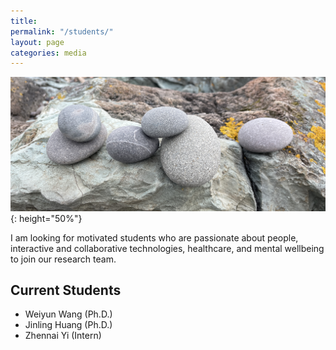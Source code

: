 ```yaml
---
title: 
permalink: "/students/"
layout: page
categories: media
---
```

![pebbles](assets/pebbles.jpg) {: height="50%"}

I am looking for motivated students who are passionate about people, interactive and collaborative technologies, healthcare, and mental wellbeing to join our research team.

## Current Students

 - Weiyun Wang (Ph.D.)
 - Jinling Huang (Ph.D.)
 - Zhennai Yi (Intern)


